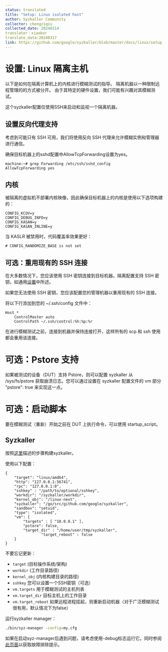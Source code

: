 ```yaml
---
status: translated
title: "Setup: Linux isolated host"
author: Syzkaller Community
collector: chengziqiu
collected_date: 20240314
translater：xiaobor
translate_data:20240317
link: https://github.com/google/syzkaller/blob/master/docs/linux/setup_linux-host_isolated.md
---
```


# 设置: Linux 隔离主机

以下是如何在隔离计算机上的内核进行模糊测试的指导。
隔离机器以一种限制远程管理的的方式被分开。
由于其特定的硬件设置，我们可能有兴趣对其模糊测试。

这个syzkaller配置仅使用SSH来启动和监视一个隔离机器。

## 设置反向代理支持

考虑到可能只有 SSH 可用，我们将使用反向 SSH 代理来允许模糊实例和管理器进行通信。

确保目标机器上的sshd配置中AllowTcpForwarding设置为yes。
```
machine:~# grep Forwarding /etc/ssh/sshd_config
AllowTcpForwarding yes
```

## 内核

被隔离的虚拟机不部署内核映像，因此确保目标机器上的内核是使用以下选项构建的：
```
CONFIG_KCOV=y
CONFIG_DEBUG_INFO=y
CONFIG_KASAN=y
CONFIG_KASAN_INLINE=y
```

当 KASLR 被禁用时，代码覆盖率效果更好：
```
# CONFIG_RANDOMIZE_BASE is not set
```

## 可选：重用现有的 SSH 连接

在大多数情况下，您应该使用 SSH 密钥连接到目标机器。隔离配置支持 SSH 密钥，如通用[设置](setup.md)中所述。

如果您无法使用 SSH 密钥，您应该配置您的管理机器以重用现有的 SSH 连接。

将以下行添加到您的 ~/.ssh/config 文件中：
```
Host *
	ControlMaster auto
	ControlPath ~/.ssh/control:%h:%p:%r
```

在进行模糊测试之前，连接到机器并保持连接打开，这样所有的 scp 和 ssh 使用都会重用该连接。

# 可选：Pstore 支持


如果被测试的设备（DUT）支持 Pstore，则可以配置 syzkaller 从 /sys/fs/pstore 获取崩溃日志。您可以通过设置在 syzkaller 配置文件的 vm 部分 "pstore": true 来实现这一点。

# 可选：启动脚本

要在模糊测试（重新）开始之前在 DUT 上执行命令，可以使用 startup_script。

## Syzkaller

按照[这里](/docs/linux/setup.md#go-and-syzkaller)描述的步骤构建syzkaller。

使用以下配置：
```
{
	"target": "linux/amd64",
	"http": "127.0.0.1:56741",
	"rpc": "127.0.0.1:0",
	"sshkey" : "/path/to/optional/sshkey",
	"workdir": "/syzkaller/workdir",
	"kernel_obj": "/linux-next",
	"syzkaller": "/go/src/github.com/google/syzkaller",
	"sandbox": "setuid",
	"type": "isolated",
	"vm": {
		"targets" : [ "10.0.0.1" ],
		"pstore": false,
		"target_dir" : "/home/user/tmp/syzkaller",
                "target_reboot" : false
	}
}
```

不要忘记更新：
 - `target` (目标操作系统/架构)
 - `workdir` (工作目录路径)
 - `kernel_obj` (内核构建目录的路径)
 - `sshkey` 您可以设置一个SSH密钥（可选）
 - `vm.targets` 用于模糊测试的主机列表
 - `vm.target_dir` 目标主机上的工作目录
 - `vm.target_reboot` 如果远程进程挂起，则重新启动机器（对于广泛模糊测试很有用，默认情况下为false）

运行syzkaller manager：
``` bash
./bin/syz-manager -config=my.cfg
```
如果在启动syz-manager后遇到问题，请考虑使用-debug标志运行它。同时参阅[此页面](/docs/troubleshooting.md)以获取故障排除提示。